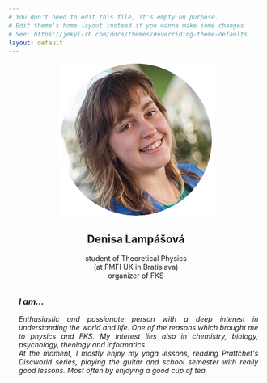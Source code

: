 ```yaml
---
# You don't need to edit this file, it's empty on purpose.
# Edit theme's home layout instead if you wanna make some changes
# See: https://jekyllrb.com/docs/themes/#overriding-theme-defaults
layout: default
---
```

<div class="row">
  <div class="col-md-4 vertical-line resize" style="text-align:center">
    <img src="/img/dendaxd.png">
    <h2>Denisa Lampášová</h2>
    student of Theoretical Physics<br>
    (at FMFI UK in Bratislava)<br>
    organizer of FKS
  </div>
  <div class="col-md-8" style="padding:2%; padding-left: 4%; text-align: justify;">
  <i>
   <div class="row">
  <h3>I am...</h3>
  </div>
  <div class="row">
  Enthusiastic and passionate person with a deep interest in understanding the world and life.
  One of the reasons which brought me to physics and FKS.
  My interest lies also in chemistry, biology, psychology, theology and informatics.
  </div>
  <div class="row">
  At the moment, I mostly enjoy my yoga lessons, reading Prattchet's Discworld series, playing the guitar and school semester with really good lessons. Most often by enjoying a good cup of tea.
  </div> 
  
  </i>
  </div>
  </div>